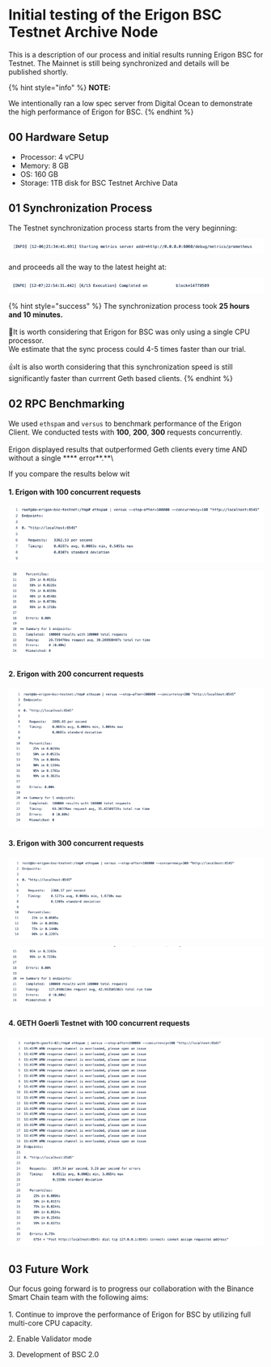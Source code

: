 # Initial testing of the Erigon BSC Testnet Archive Node

This is a description of our process and initial results running Erigon BSC for Testnet. The Mainnet is still being synchronized and details will be published shortly.

{% hint style="info" %}
**NOTE:**

We intentionally ran a low spec server from Digital Ocean to demonstrate the high performance of Erigon for BSC.&#x20;
{% endhint %}

## 00 Hardware Setup

* Processor: 4 vCPU
* Memory: 8 GB
* OS: 160 GB
* Storage: 1TB disk for BSC Testnet Archive Data

## 01 Synchronization Process

The Testnet synchronization process starts from the very beginning:

![](<../../.gitbook/assets/Screenshot 2021-12-08 at 16.01.57.png>)

and proceeds all the way to the latest height at:

![](<../../.gitbook/assets/Screenshot 2021-12-08 at 16.02.03.png>)

{% hint style="success" %}
The synchronization process took **25 hours and 10 minutes.** \
\
:tada:It is worth considering that Erigon for BSC was only using a single CPU processor. \
We estimate that the sync process could 4-5 times faster than our trial. \
\
:thumbsup:It is also worth considering that this synchronization speed is still significantly faster than currrent Geth based clients.&#x20;
{% endhint %}

## 02 RPC Benchmarking

We used `ethspam` and `versus` to benchmark performance of the Erigon Client. We conducted tests with **100**, **200**, **300** requests concurrently. \
\
Erigon displayed results that outperformed Geth clients every time AND without a single **** error**.**\


If you compare the results below wit

#### 1. Erigon with 100 concurrent requests

![](<../../.gitbook/assets/Screenshot 2021-12-08 at 16.17.37 (1).png>)

![](<../../.gitbook/assets/Screenshot 2021-12-08 at 16.26.38.png>)

#### 2. Erigon with 200 concurrent requests

![](<../../.gitbook/assets/Screenshot 2021-12-08 at 16.27.17.png>)

#### 3. Erigon with 300 concurrent requests

![](<../../.gitbook/assets/Screenshot 2021-12-08 at 16.28.49.png>)

![](<../../.gitbook/assets/Screenshot 2021-12-08 at 16.29.26.png>)

#### 4. GETH Goerli Testnet with 100 concurrent requests

![](<../../.gitbook/assets/Screenshot 2021-12-08 at 16.32.13.png>)

## 03 Future Work&#x20;

Our focus going forward is to progress our collaboration with the Binance Smart Chain team with the following aims:\
\
1\. Continue to improve the performance of Erigon for BSC by utilizing full multi-core CPU capacity.

2\. Enable Validator mode

3\. Development of BSC 2.0
